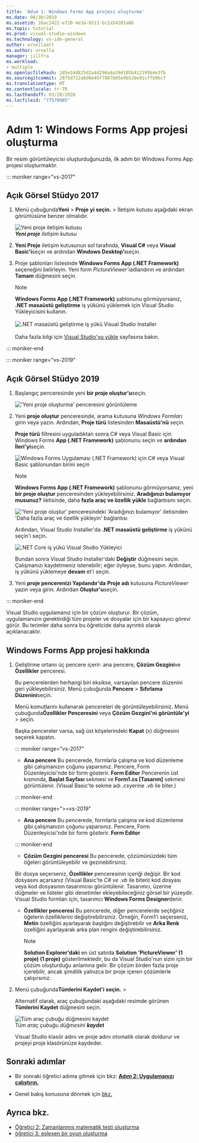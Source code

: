 ```yaml
---
title: 'Adım 1: Windows Forms App projesi oluşturma'
ms.date: 08/30/2019
ms.assetid: 16ac2422-e720-4e3a-b511-bc2a54201a86
ms.topic: tutorial
ms.prod: visual-studio-windows
ms.technology: vs-ide-general
author: ornellaalt
ms.author: ornella
manager: jillfra
ms.workload:
- multiple
ms.openlocfilehash: 2d5e34d825d2a4d296a8a394105b412195b4e3fb
ms.sourcegitcommit: 2975d722a6d6e45f7887b05e9b526e91cffb0bcf
ms.translationtype: MT
ms.contentlocale: tr-TR
ms.lasthandoff: 03/20/2020
ms.locfileid: "77579905"
---
```

# <a name="step-1-create-a-windows-forms-app-project"></a>Adım 1: Windows Forms App projesi oluşturma

Bir resim görüntüleyicisi oluşturduğunuzda, ilk adım bir Windows Forms App projesi oluşturmaktır.

::: moniker range="vs-2017"

## <a name="open-visual-studio-2017"></a>Açık Görsel Stüdyo 2017

1. Menü çubuğunda**Yeni** > **Proje** **yi seçin.** >  İletişim kutusu aşağıdaki ekran görüntüsüne benzer olmalıdır.

     ![Yeni proje iletişim kutusu](../ide/media/newprojectdialogcallouts.png)<br/>***Yeni proje*** *iletişim kutusu*

2. **Yeni Proje** iletişim kutusunun sol tarafında, **Visual C#** veya **Visual Basic'i**seçin ve ardından **Windows Desktop'ı**seçin.

3. Proje şablonları listesinde **Windows Forms App (.NET Framework)** seçeneğini belirleyin. Yeni form *PictureViewer'ı*adlandırın ve ardından **Tamam** düğmesini seçin.

    >[!NOTE]
    >**Windows Forms App (.NET Framework)** şablonunu görmüyorsanız, **.NET masaüstü geliştirme** iş yükünü yüklemek için Visual Studio Yükleyicisini kullanın.<br/><br/>![.NET masaüstü geliştirme iş yükü Visual Studio Installer](../ide/media/dot-net-desktop-dev-workload.png)<br/><br/> Daha fazla bilgi için [Visual Studio'yu yükle](../install/install-visual-studio.md) sayfasına bakın.

::: moniker-end

::: moniker range="vs-2019"

## <a name="open-visual-studio-2019"></a>Açık Görsel Stüdyo 2019

1. Başlangıç penceresinde yeni **bir proje oluştur'u**seçin.

   !['Yeni proje oluşturma' penceresini görüntüleme](../get-started/media/vs-2019/create-new-project-dark-theme.png)

1. Yeni **proje oluştur** penceresinde, arama kutusuna *Windows Formları* girin veya yazın. Ardından, **Proje türü** listesinden **Masaüstü'nü** seçin.

   **Proje türü** filtresini uyguladıktan sonra C# veya Visual Basic için Windows Forms **App (.NET Framework)** şablonunu seçin ve **ardından İleri'yi**seçin.

   ![Windows Forms Uygulaması (.NET Framework) için C# veya Visual Basic şablonundan birini seçin](./media/create-new-project-search-winforms-filtered.png)

   > [!NOTE]
   > **Windows Forms App (.NET Framework)** şablonunu görmüyorsanız, yeni **bir proje oluştur** penceresinden yükleyebilirsiniz. **Aradığınızı bulamıyor musunuz?** iletisinde, daha **fazla araç ve özellik yükle** bağlantısını seçin.
   >
   > !['Yeni proje oluştur' penceresindeki 'Aradığınızı bulamıyor' iletisinden 'Daha fazla araç ve özellik yükleyin' bağlantısı](../get-started/media/vs-2019/not-finding-what-looking-for.png)
   >
   > Ardından, Visual Studio Installer'da **.NET masaüstü geliştirme** iş yükünü seçin'i seçin.
   >
   > ![.NET Core iş yükü Visual Studio Yükleyici](../ide/media/install-dot-net-desktop-env.png)
   >
   > Bundan sonra Visual Studio Installer'daki **Değiştir** düğmesini seçin. Çalışmanızı kaydetmeniz istenebilir; eğer öyleyse, bunu yapın. Ardından, iş yükünü yüklemeye **devam** et'i seçin.

1. Yeni **proje pencerenizi Yapılandır'da** **Proje adı** kutusuna *PictureViewer* yazın veya girin. Ardından **Oluştur'u**seçin.

::: moniker-end

Visual Studio uygulamanız için bir çözüm oluşturur. Bir çözüm, uygulamanızın gerektirdiği tüm projeler ve dosyalar için bir kapsayıcı görevi görür. Bu terimler daha sonra bu öğreticide daha ayrıntılı olarak açıklanacaktır.

## <a name="about-the-windows-forms-app-project"></a>Windows Forms App projesi hakkında

1. Geliştirme ortamı üç pencere içerir: ana pencere, **Çözüm Gezgini**ve **Özellikler** penceresi.

     Bu pencerelerden herhangi biri eksikse, varsayılan pencere düzenini geri yükleyebilirsiniz. Menü çubuğunda **Pencere** > **Sıfırlama Düzenini**seçin.

     Menü komutlarını kullanarak pencereleri de görüntüleyebilirsiniz. Menü çubuğunda**Özellikler Penceresini** veya **Çözüm Gezgini'ni** **görüntüle'yi** > seçin.

     Başka pencereler varsa, sağ üst köşelerindeki **Kapat** (x) düğmesini seçerek kapatın.

    ::: moniker range="vs-2017"

    * **Ana pencere** Bu pencerede, formlarla çalışma ve kod düzenleme gibi çalışmanızın çoğunu yaparsınız. Pencere, Form Düzenleyicisi'nde bir form gösterir. **Form Editor** Pencerenin üst kısmında, **Başlat Sayfası** sekmesi ve **Form1.cs [Tasarım]** sekmesi görüntülenir. (Visual Basic'te sekme adı *.cs*yerine *.vb* ile biter.)

    ::: moniker-end

    ::: moniker range=">=vs-2019"

    * **Ana pencere** Bu pencerede, formlarla çalışma ve kod düzenleme gibi çalışmanızın çoğunu yaparsınız. Pencere, Form Düzenleyicisi'nde bir form gösterir. **Form Editor**

    ::: moniker-end

    * **Çözüm Gezgini penceresi** Bu pencerede, çözümünüzdeki tüm öğeleri görüntüleyebilir ve gezinebilirsiniz.

    Bir dosya seçerseniz, **Özellikler** penceresinin içeriği değişir. Bir kod dosyasını açarsanız (Visual Basic'te *C# ve* *.vb* ile biten) kod dosyası veya kod dosyasının tasarımcısı görüntülenir. Tasarımcı, üzerine düğmeler ve listeler gibi denetimler ekleyebileceğiniz görsel bir yüzeydir. Visual Studio formları için, tasarımcı **Windows Forms Designer**denir.

    * **Özellikler penceresi** Bu pencerede, diğer pencerelerde seçtiğiniz öğelerin özelliklerini değiştirebilirsiniz. Örneğin, Form1'i seçerseniz, **Metin** özelliğini ayarlayarak başlığını değiştirebilir ve **Arka Renk** özelliğini ayarlayarak arka plan rengini değiştirebilirsiniz.

      > [!NOTE]
      > **Solution Explorer'daki** en üst satırda **Solution 'PictureViewer' (1 proje) (1 proje)** gösterilmektedir, bu da Visual Studio'nun sizin için bir çözüm oluşturduğu anlamına gelir. Bir çözüm birden fazla proje içerebilir, ancak şimdilik yalnızca bir proje içeren çözümlerle çalışırsınız.

1. Menü çubuğunda**Tümlerini Kaydet'i** **seçin.** > 

     Alternatif olarak, araç çubuğundaki aşağıdaki resimde görünen **Tümlerini Kaydet** düğmesini seçin.

     ![Tüm araç çubuğu düğmesini kaydet](../ide/media/express_iconsaveall.png)<br/>
     Tüm *araç çubuğu düğmesini* ***kaydet***

     Visual Studio klasör adını ve proje adını otomatik olarak doldurur ve projeyi proje klasörünüze kaydeder.

## <a name="next-steps"></a>Sonraki adımlar

* Bir sonraki öğretici adıma gitmek için bkz: **[Adım 2: Uygulamanızı çalıştırın.](../ide/step-2-run-your-program.md)**

* Genel bakış konusuna dönmek için [bkz.](../ide/tutorial-1-create-a-picture-viewer.md)

## <a name="see-also"></a>Ayrıca bkz.

* [Öğretici 2: Zamanlanmış matematik testi oluşturma](tutorial-2-create-a-timed-math-quiz.md)
* [öğretici 3: eşleşen bir oyun oluşturma](tutorial-3-create-a-matching-game.md)
